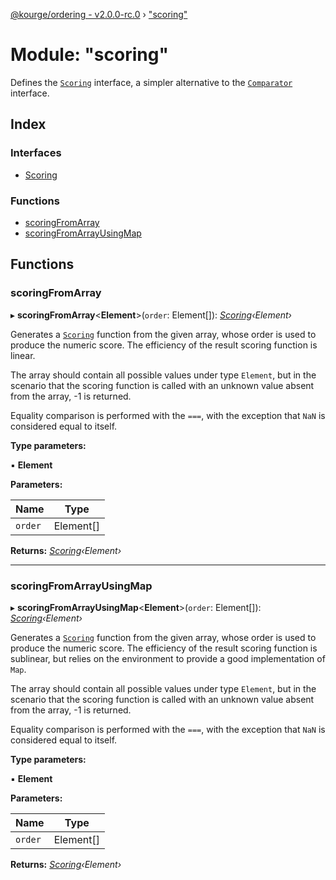 [@kourge/ordering - v2.0.0-rc.0](../README.md) › ["scoring"](_scoring_.md)

# Module: "scoring"

Defines the [`Scoring`](../interfaces/_scoring_.scoring.md) interface, a simpler alternative to the
[`Comparator`](../interfaces/_comparator_.comparator.md) interface.

## Index

### Interfaces

* [Scoring](../interfaces/_scoring_.scoring.md)

### Functions

* [scoringFromArray](_scoring_.md#scoringfromarray)
* [scoringFromArrayUsingMap](_scoring_.md#scoringfromarrayusingmap)

## Functions

###  scoringFromArray

▸ **scoringFromArray**<**Element**>(`order`: Element[]): *[Scoring](../interfaces/_scoring_.scoring.md)‹Element›*

Generates a [`Scoring`](../interfaces/_scoring_.scoring.md) function from the given array, whose order is
used to produce the numeric score. The efficiency of the result scoring
function is linear.

The array should contain all possible values under type `Element`, but in the
scenario that the scoring function is called with an unknown value absent
from the array, -1 is returned.

Equality comparison is performed with the `===`, with the exception that
`NaN` is considered equal to itself.

**Type parameters:**

▪ **Element**

**Parameters:**

Name | Type |
------ | ------ |
`order` | Element[] |

**Returns:** *[Scoring](../interfaces/_scoring_.scoring.md)‹Element›*

___

###  scoringFromArrayUsingMap

▸ **scoringFromArrayUsingMap**<**Element**>(`order`: Element[]): *[Scoring](../interfaces/_scoring_.scoring.md)‹Element›*

Generates a [`Scoring`](../interfaces/_scoring_.scoring.md) function from the given array, whose order is
used to produce the numeric score. The efficiency of the result scoring
function is sublinear, but relies on the environment to provide a good
implementation of `Map`.

The array should contain all possible values under type `Element`, but in the
scenario that the scoring function is called with an unknown value absent
from the array, -1 is returned.

Equality comparison is performed with the `===`, with the exception that
`NaN` is considered equal to itself.

**Type parameters:**

▪ **Element**

**Parameters:**

Name | Type |
------ | ------ |
`order` | Element[] |

**Returns:** *[Scoring](../interfaces/_scoring_.scoring.md)‹Element›*
